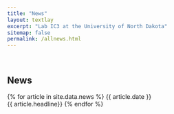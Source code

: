 ```yaml
---
title: "News"
layout: textlay
excerpt: "Lab IC3 at the University of North Dakota"
sitemap: false
permalink: /allnews.html
---
```


<p>&nbsp;</p>

## News

{% for article in site.data.news %}
{{ article.date }} <br> {{ article.headline}}
{% endfor %}
